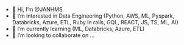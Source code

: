 - 👋 Hi, I’m @JANHMS
- 👀 I’m interested in Data Engineering (Python, AWS, ML, Pyspark, Databricks, Azure, ETL, Ruby in rails, GQL, REACT, JS, TS, ML, AI)
- 🌱 I’m currently learning (ML, Databricks, Azure, ETL)
- 💞️ I’m looking to collaborate on ...


<!---
JANHMS/JANHMS is a ✨ special ✨ repository because its `README.md` (this file) appears on your GitHub profile.
You can click the Preview link to take a look at your changes.
--->
